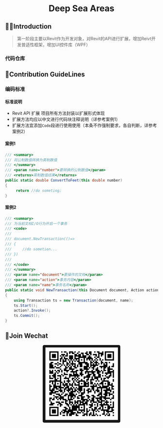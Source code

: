 <h1 align="center">Deep Sea Areas</h1>

## 🙋‍♀️Introduction

> 第一阶段主要以Revit作为开发对象，对Revit的API进行扩展，增加Reivt开发普适性框架，增加UI控件库（WPF）

### 代码仓库


## 🌈Contribution GuideLines

### 编码标准
#### 标准说明
* Revit API 扩展 项目所有方法封装以扩展形式体现
* 扩展方法均应以中文进行代码块注释说明（详参考案例1）
* 扩展方法宜添加<code>Code</code>段进行使用使用（本条不作强制要求，各自判断，详参考案例2）

#### 案例1
``` C#
/// <summary>
/// 将公制数值转换为英制数值
/// </summary>
/// <param name="number">要转换的公制数值</param>
/// <returns>英制数值结果</returns>
public static double ConvertToFeet(this double number)
{
     return //do someting;
}
```

#### 案例2
``` C#
/// <summary>
/// 为当前文档I/O行为开启一个事务
/// <code>
/// 
/// document.NewTransaction(()=>
/// {
///     //do sometion...
/// })
/// 
/// </code>
/// </summary>
/// <param name="document">要操作的文档</param>
/// <param name="action">事务内容</param>
/// <param name="name">事务名称</param>
public static void NewTransaction(this Document document, Action action = null, string name = "Default Transaction Name")
{
    using Transaction ts = new Transaction(document, name);
    ts.Start();
    action?.Invoke();
    ts.Commit();
}
```

## 🍿Join Wechat

<p style="text-align:center">
<img style="border-radius:2%!important" 
     width="256px" 
     alt="deepseaareas" 
     src="./WeChatCode.jpg">
</p>
